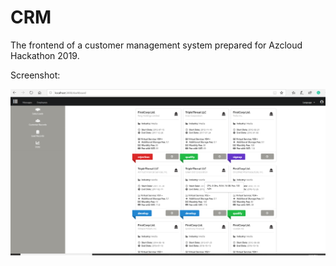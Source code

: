 # CRM

The frontend of a customer management system prepared for Azcloud Hackathon 2019. 

Screenshot:

![Sales Leads Interface](public/screenshot.PNG?raw=true "Sales Leads Interface")
